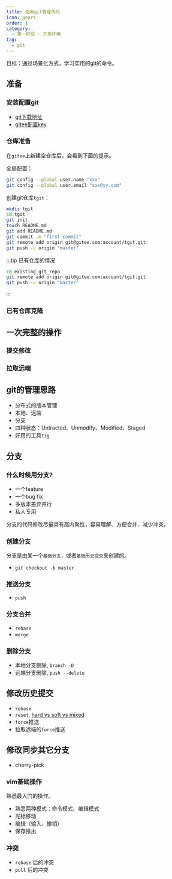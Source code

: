 ```yaml
---
title: 使用git管理代码
icon: gears
order: 1
category:
  - 第一阶段 - 开发环境
tag:
  - git
---
```


目标：通过场景化方式，学习实用的git的命令。

## 准备

### 安装配置git
- [git下载地址](https://git-scm.com/download/win)
- [gitee配置key](https://help.gitee.com/repository/ssh-key/generate-and-add-ssh-public-key)

### 仓库准备
在`gitee`上新建空仓库后，会看到下面的提示。

全局配置：
```bash
git config --global user.name "xxx"
git config --global user.email "xxx@yy.com"
```

创建git仓库`tgit`：
```bash
mkdir tgit
cd tgit
git init 
touch README.md
git add README.md
git commit -m "first commit"
git remote add origin git@gitee.com:account/tgit.git
git push -u origin "master"
```

:::tip 已有仓库的情况
```bash
cd existing_git_repo
git remote add origin git@gitee.com:account/tgit.git
git push -u origin "master"
```
:::

### 已有仓库克隆

## 一次完整的操作
### 提交修改

### 拉取远端

## git的管理思路
- 分布式的版本管理
- 本地、远端
- 分支
- 四种状态：Untracted、Unmodify、Modified、Staged
- 好用的工具`tig`

## 分支

### 什么时候用分支?
- 一个feature
- 一个bug fix
- 多版本差异并行
- 私人专用

分支的代码修改尽量具有高内聚性，容易理解、方便合并、减少冲突。

### 创建分支
分支是由某一个`基础分支`，或者`基础历史提交`来创建的。
- `git checkout -b master`

### 推送分支
- `push`

### 分支合并
- `rebase`
- `merge`

### 删除分支
- 本地分支删除, `branch -D`
- 远端分支删除, `push --delete`

## 修改历史提交
- `rebase`
- `reset`, [hard vs soft vs mixed](https://stackoverflow.com/questions/3528245/whats-the-difference-between-git-reset-mixed-soft-and-hard)
- `force`推送
- 拉取远端的`force`推送

## 修改同步其它分支
- cherry-pick

### vim基础操作
熟悉最入门的操作。

- 熟悉两种模式：命令模式、编辑模式
- 光标移动
- 编辑（输入、撤销）
- 保存推出

### 冲突
- `rebase` 后的冲突
- `pull` 后的冲突
